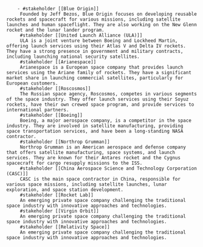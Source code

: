         - #stakeholder [[Blue Origin]]
         Founded by Jeff Bezos, Blue Origin focuses on developing reusable rockets and spacecraft for various missions, including satellite launches and human spaceflight. They are also working on the New Glenn rocket and the lunar lander program.
         #stakeholder [[United Launch Alliance (ULA)]]
         ULA is a joint venture between Boeing and Lockheed Martin, offering launch services using their Atlas V and Delta IV rockets. They have a strong presence in government and military contracts, including launching national security satellites.
         #stakeholder [[Arianespace]]
         Arianespace is a European space company that provides launch services using the Ariane family of rockets. They have a significant market share in launching commercial satellites, particularly for European customers.
         #stakeholder [[Roscosmos]]
         The Russian space agency, Roscosmos, competes in various segments of the space industry. They offer launch services using their Soyuz rockets, have their own crewed space program, and provide services to international partners.
         #stakeholder [[Boeing]]
         Boeing, a major aerospace company, is a competitor in the space industry. They are involved in satellite manufacturing, providing space transportation services, and have been a long-standing NASA contractor.
         #stakeholder [[Northrop Grumman]]
         Northrop Grumman is an American aerospace and defense company that offers satellite manufacturing, space systems, and launch services. They are known for their Antares rocket and the Cygnus spacecraft for cargo resupply missions to the ISS.
         #stakeholder [[China Aerospace Science and Technology Corporation (CASC)]]
         CASC is the main space contractor in China, responsible for various space missions, including satellite launches, lunar exploration, and space station development.
         #stakeholder [[Rocket Lab]]
         An emerging private space company challenging the traditional space industry with innovative approaches and technologies.
         #stakeholder [[Virgin Orbit]]
         An emerging private space company challenging the traditional space industry with innovative approaches and technologies.
         #stakeholder [[Relativity Space]]
         An emerging private space company challenging the traditional space industry with innovative approaches and technologies.



